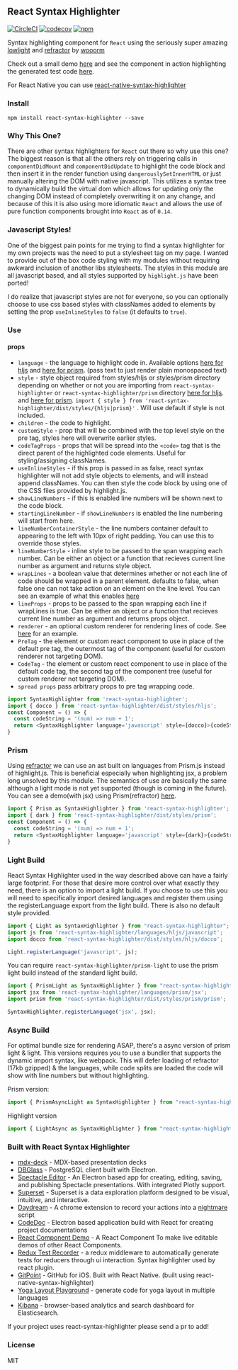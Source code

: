 ## React Syntax Highlighter

[![CircleCI](https://circleci.com/gh/conorhastings/react-syntax-highlighter.svg?style=svg)](https://circleci.com/gh/conorhastings/react-syntax-highlighter)
[![codecov](https://codecov.io/gh/conorhastings/react-syntax-highlighter/branch/master/graph/badge.svg)](https://codecov.io/gh/conorhastings/react-syntax-highlighter)
[![npm](https://img.shields.io/npm/dw/react-syntax-highlighter.svg?style=flat-square)](https://www.npmjs.com/package/react-syntax-highlighter)

Syntax highlighting component for `React` using the seriously super amazing <a href="https://github.com/wooorm/lowlight">lowlight</a> and <a href="https://github.com/wooorm/refractor">refractor</a> by <a href="https://github.com/wooorm">wooorm</a>

Check out a small demo <a href="http://conor.rodeo/react-syntax-highlighter/demo/">here</a> and see the component in action highlighting the generated test code <a href="http://conor.rodeo/redux-test-recorder/demo/">here</a>. 

For React Native you can use <a href='https://github.com/conorhastings/react-native-syntax-highlighter'>react-native-syntax-highlighter</a>

### Install

`npm install react-syntax-highlighter --save`

### Why This One?

There are other syntax highlighters for `React` out there so why use this one? The biggest reason is that all the others rely on triggering calls in `componentDidMount` and `componentDidUpdate` to highlight the code block and then insert it in the render function using `dangerouslySetInnerHTML` or just manually altering the DOM with native javascript. This utilizes a syntax tree to dynamically build the virtual dom which allows for  updating only the changing DOM instead of completely overwriting it on any change, and because of this it is also using more idiomatic `React` and allows the use of pure function components brought into `React` as of `0.14`. 

### Javascript Styles!
One of the biggest pain points for me trying to find a syntax highlighter for my own projects was the need to put a stylesheet tag on my page. I wanted to provide out of the box code styling with my modules without requiring awkward inclusion of another libs stylesheets. The styles in this module are all javascript based, and all styles supported by `highlight.js` have been ported! 

I do realize that javascript styles are not for everyone, so you can optionally choose to use css based styles with classNames added to elements by setting the prop `useInlineStyles` to `false` (it defaults to `true`).

### Use

#### props
* `language` - the language to highlight code in. Available options [here for hljs](./AVAILABLE_LANGUAGES_HLJS.MD) and [here for prism](./AVAILABLE_LANGUAGES_PRISM.MD). (pass text to just render plain monospaced text)
* `style` - style object required from styles/hljs or styles/prism directory depending on whether or not you are importing from `react-syntax-highlighter` or `react-syntax-highlighter/prism`  directory [here for hljs](./AVAILABLE_STYLES_HLJS.MD). and [here for prism](./AVAILABLE_STYLES_PRISM.MD). `import { style } from 'react-syntax-highlighter/dist/styles/{hljs|prism}'` . Will use default if style is not included.
* `children` - the code to highlight.
* `customStyle` - prop that will be combined with the top level style on the pre tag, styles here will overwrite earlier styles. 
* `codeTagProps` - props that will be spread into the `<code>` tag that is the direct parent of the highlighted code elements. Useful for styling/assigning classNames.
* `useInlineStyles` - if this prop is passed in as false, react syntax highlighter will not add style objects to elements, and will instead append classNames. You can then style the code block by using one of the CSS files provided by highlight.js.
* `showLineNumbers` - if this is enabled line numbers will be shown next to the code block.
* `startingLineNumber` - if `showLineNumbers` is enabled the line numbering will start from here.
* `lineNumberContainerStyle` - the line numbers container default to appearing to the left with 10px of right padding. You can use this to override those styles.
* `lineNumberStyle` - inline style to be passed to the span wrapping each number. Can be either an object or a function that recieves current line number as argument and returns style object.
* `wrapLines` - a boolean value that determines whether or not each line of code should be wrapped in a parent element. defaults to false, when false one can not take action on an element on the line level. You can see an example of what this enables <a href="http://conor.rodeo/react-syntax-highlighter/demo/diff.html">here</a>
* `lineProps` - props to be passed to the span wrapping each line if wrapLines is true. Can be either an object or a function that recieves current line number as argument and returns props object.
* `renderer` - an optional custom renderer for rendering lines of code. See <a href="https://github.com/conorhastings/react-syntax-highlighter-virtualized-renderer">here</a> for an example.
* `PreTag` - the element or custom react component to use in place of the default pre tag, the outermost tag of the component (useful for custom renderer not targeting DOM).
* `CodeTag` - the element or custom react component to use in place of the default code tag, the second tag of the component tree (useful for custom renderer not targeting DOM).
* `spread props` pass arbitrary props to pre tag wrapping code. 

```js
import SyntaxHighlighter from 'react-syntax-highlighter';
import { docco } from 'react-syntax-highlighter/dist/styles/hljs';
const Component = () => {
  const codeString = '(num) => num + 1';
  return <SyntaxHighlighter language='javascript' style={docco}>{codeString}</SyntaxHighlighter>;  
}
```

### Prism

Using <a href="https://github.com/wooorm/refractor">refractor</a> we can use an ast built on languages from Prism.js instead of highlight.js. This is beneficial especially when highlighting jsx, a problem long unsolved by this module. The semantics of use are basically the same although a light mode is not yet supported (though is coming in the future). You can see a demo(with jsx) using Prism(refractor) <a href="http://conor.rodeo/react-syntax-highlighter/demo/prism.html">here</a>.

```js
import { Prism as SyntaxHighlighter } from 'react-syntax-highlighter';
import { dark } from 'react-syntax-highlighter/dist/styles/prism';
const Component = () => {
  const codeString = '(num) => num + 1';
  return <SyntaxHighlighter language='javascript' style={dark}>{codeString}</SyntaxHighlighter>;  
}
```

### Light Build

React Syntax Highlighter used in the way described above can have a fairly large footprint. For those that desire more control over what exactly they need, there is an option to import a light build. If you choose to use this you will need to specifically import desired languages and register them using the registerLanguage export from the light build. There is also no default style provided. 

```js
import { Light as SyntaxHighlighter } from "react-syntax-highlighter";
import js from 'react-syntax-highlighter/languages/hljs/javascript';
import docco from 'react-syntax-highlighter/dist/styles/hljs/docco'; 

Light.registerLanguage('javascript', js);
```

You can require `react-syntax-highlighter/prism-light` to use the prism light build instead of the standard light build. 
```jsx
import { PrismLight as SyntaxHighlighter } from "react-syntax-highlighter/prism-light";
import jsx from 'react-syntax-highlighter/languages/prism/jsx';
import prism from 'react-syntax-highlighter/dist/styles/prism/prism'; 

SyntaxHighlighter.registerLanguage('jsx', jsx);
```

### Async Build

For optimal bundle size for rendering ASAP, there's a async version of prism light & light. 
This versions requires you to use a bundler that supports the dynamic import syntax, like webpack.
This will defer loading of refractor (17kb gzipped) & the languages, while code splits are loaded the code will show with line numbers
but without highlighting.

Prism version:
```js
import { PrismAsyncLight as SyntaxHighlighter } from "react-syntax-highlighter";
```

Highlight version
```js
import { LightAsync as SyntaxHighlighter } from "react-syntax-highlighter";
```

### Built with React Syntax Highlighter

- [mdx-deck](https://github.com/jxnblk/mdx-deck) - MDX-based presentation decks
- [DBGlass](https://github.com/web-pal/DBGlass) - PostgreSQL client built with Electron.
- [Spectacle Editor](https://github.com/FormidableLabs/spectacle-editor) - An Electron based app for creating, editing, saving, and publishing Spectacle presentations. With integrated Plotly support.
- [Superset](https://github.com/airbnb/superset) - Superset is a data exploration platform designed to be visual, intuitive, and interactive.
- [Daydream](https://github.com/segmentio/daydream) - A chrome extension to record your actions into a [nightmare](https://github.com/segmentio/nightmare) script 
- [CodeDoc](https://github.com/B1naryStudio/CodeDoc) - Electron based application build with React for creating project documentations
- [React Component Demo](https://github.com/conorhastings/react-component-demo) - A React Component To make live editable demos of other React Components.
- [Redux Test Recorder](https://github.com/conorhastings/redux-test-recorder) - a redux middleware to automatically generate tests for reducers through ui interaction. Syntax highlighter used by react plugin.
- [GitPoint](https://github.com/gitpoint/git-point) - GitHub for iOS. Built with React Native. (built using react-native-syntax-highlighter)
- [Yoga Layout Playground](https://yogalayout.com/playground) - generate code for yoga layout in multiple languages
- [Kibana](https://github.com/elastic/kibana) - browser-based analytics and search dashboard for Elasticsearch.

If your project uses react-syntax-highlighter please send a pr to add!

### License

MIT
